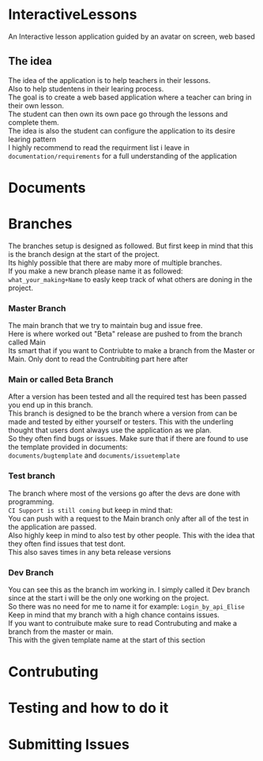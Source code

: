 # InteractiveLessons
An Interactive lesson application guided by an avatar on screen, web based 

## The idea
The idea of the application is to help teachers in their lessons.    
Also to help studentens in their learing process.  
The goal is to create a web based application where a teacher can bring in their own lesson.  
The student can then own its own pace go through the lessons and complete them.  
The idea is also the student can configure the application to its desire learing pattern  
I highly recommend to read the requirment list i leave in `documentation/requirements` for a full understanding of the application  

# Documents  
# Branches  
The branches setup is designed as followed. But first keep in mind that this is the branch design at the start of the project.  
Its highly possible that there are maby more of multiple branches.  
If you make a new branch please name it as followed: `what_your_making+Name` to easly keep track of what others are doning in the project.  
### Master Branch  
The main branch that we try to maintain bug and issue free.  
Here is where worked out "Beta" release are pushed to from the branch called Main  
Its smart that if you want to Contriubte to make a branch from the Master or Main. Only dont to read the Contrubiting part here after  
### Main or called Beta Branch
After a version has been tested and all the required test has been passed you end up in this branch.  
This branch is designed to be the branch where a version from can be made and tested by either yourself or testers.
This with the underling thought that users dont always use the application as we plan.  
So they often find bugs or issues. Make sure that if there are found to use the template provided in documents:  
`documents/bugtemplate` and `documents/issuetemplate`  
### Test branch 
The branch where most of the versions go after the devs are done with programming.  
`CI Support is still coming` but keep in mind that:  
You can push with a request to the Main branch only after all of the test in the application are passed.  
Also highly keep in mind to also test by other people. This with the idea that they often find issues that test dont.  
This also saves times in any beta release versions  
### Dev Branch  
You can see this as the branch im working in. I simply called it Dev branch since at the start i will be the only one working on the project.  
So there was no need for me to name it for example: `Login_by_api_Elise`  
Keep in mind that my branch with a high chance contains issues.  
If you want to contruibute make sure to read Contrubuting and make a branch from the master or main.  
This with the given template name at the start of this section  
# Contrubuting 
# Testing and how to do it 
# Submitting Issues 
